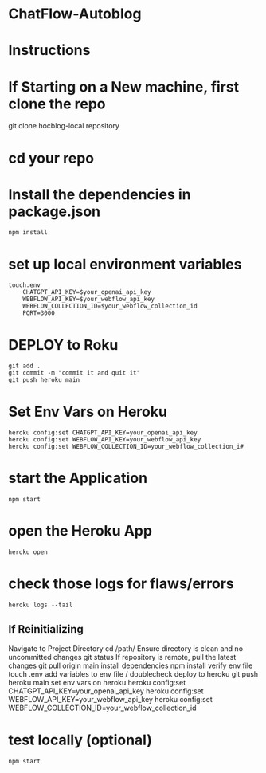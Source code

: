 <h1>ChatFlow-Autoblog</h1>

# Instructions #

# If Starting on a New machine, first clone the repo #

git clone hocblog-local repository

# cd your repo #

# Install the dependencies in package.json #

    npm install

# set up local environment variables #

    touch.env
        CHATGPT_API_KEY=$your_openai_api_key
        WEBFLOW_API_KEY=$your_webflow_api_key
        WEBFLOW_COLLECTION_ID=$your_webflow_collection_id
        PORT=3000

# DEPLOY to Roku #

    git add .
    git commit -m "commit it and quit it"
    git push heroku main

# Set Env Vars on Heroku #

    heroku config:set CHATGPT_API_KEY=your_openai_api_key
    heroku config:set WEBFLOW_API_KEY=your_webflow_api_key
    heroku config:set WEBFLOW_COLLECTION_ID=your_webflow_collection_i#

# start the Application #

    npm start

# open the Heroku App #

    heroku open

# check those logs for flaws/errors #

    heroku logs --tail

## If Reinitializing ##

Navigate to Project Directory
    cd /path/
Ensure directory is clean and no uncommitted changes
    git status
If repository is remote, pull the latest changes
    git pull origin main
install dependencies
    npm install
verify env file
    touch .env
    add variables to env file / doublecheck
deploy to heroku
    git push heroku main
set env vars on heroku
    heroku config:set CHATGPT_API_KEY=your_openai_api_key
    heroku config:set WEBFLOW_API_KEY=your_webflow_api_key
    heroku config:set WEBFLOW_COLLECTION_ID=your_webflow_collection_id

# test locally (optional) #

    npm start
